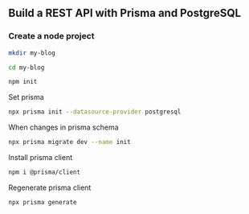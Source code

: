 ## Build a REST API with Prisma and PostgreSQL

### Create a node project

```sh
mkdir my-blog
```

```sh
cd my-blog
```

```sh
npm init
```

<p>Set prisma</p>

```sh
npx prisma init --datasource-provider postgresql
```

<p>When changes in prisma schema</p>

```sh
npx prisma migrate dev --name init
```

<p>Install prisma client</p>

```sh
npm i @prisma/client
```

<p>Regenerate prisma client</p>

```sh
npx prisma generate
```


